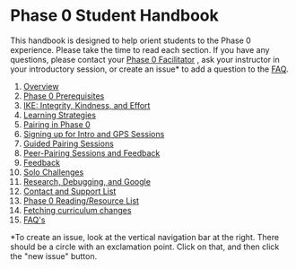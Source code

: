 # Phase 0 Student Handbook


This handbook is designed to help orient students to the Phase 0 experience. Please take the time to read each section. If you have any questions, please contact your [Phase 0 Facilitator](contact-and-support-list.md) , ask your instructor in your introductory session, or create an issue* to add a question to the [FAQ](FAQ.md). 


1. [Overview](overview.md)
2. [Phase 0 Prerequisites](phase-0-prerequisites.md) 
3. [IKE: Integrity, Kindness, and Effort](pillars.md)
4. [Learning Strategies](learning-strategies.md)
5. [Pairing in Phase 0](pairing-in-phase-0.md)
6. [Signing up for Intro and GPS Sessions](intro-gps-signup.md)
7. [Guided Pairing Sessions](guided-pairing-sessions.md)
8. [Peer-Pairing Sessions and Feedback](peer-pairing-sessions.md)
9. [Feedback](feedback.md)
10. [Solo Challenges](solo-challenges.md)
11. [Research, Debugging, and Google](research-debugging-and-google.md)
12. [Contact and Support List](contact-and-support-list.md)
13. [Phase 0 Reading/Resource List](resources.md)
14. [Fetching curriculum changes](fetching-changes.md)
15. [FAQ's](FAQ.md)

*To create an issue, look at the vertical navigation bar at the right. There should be a circle with an exclamation point. Click on that, and then click the "new issue" button. 
